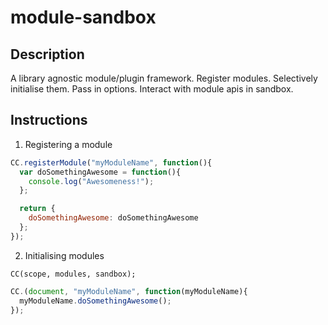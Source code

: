 module-sandbox
==============

Description
-----------

A library agnostic module/plugin framework. Register modules. Selectively initialise them. Pass in options. Interact with module apis in sandbox.

Instructions
------------

1) Registering a module

```Javascript
CC.registerModule("myModuleName", function(){
  var doSomethingAwesome = function(){
    console.log("Awesomeness!");
  };

  return {
    doSomethingAwesome: doSomethingAwesome
  };
});
```

2) Initialising modules

`CC(scope, modules, sandbox);`

```Javascript
CC.(document, "myModuleName", function(myModuleName){
  myModuleName.doSomethingAwesome();
});
```
